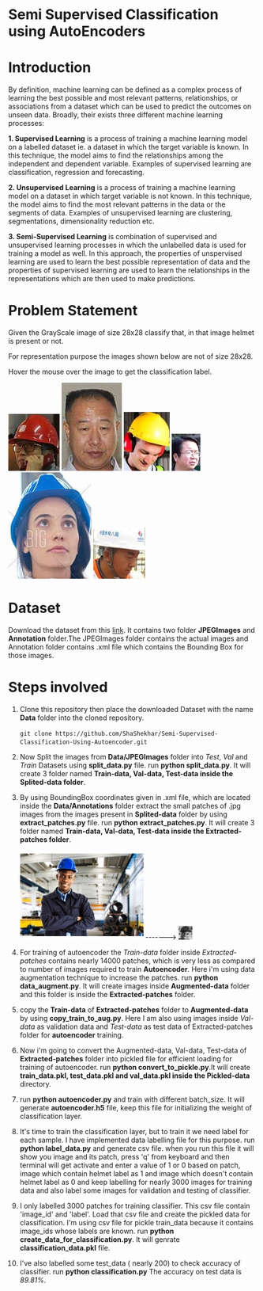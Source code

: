 # Semi Supervised Classification using AutoEncoders

# Introduction

By definition, machine learning can be defined as a complex process of learning the best possible and most relevant patterns, relationships, or associations from a dataset which can be used to predict the outcomes on unseen data. Broadly, their exists three different machine learning processes:

**1. Supervised Learning** is a process of training a machine learning model on a labelled dataset ie. a dataset in which the target variable is known. In this technique, the model aims to find the relationships among the independent and dependent variable. Examples of supervised learning are classification, regression and forecasting.

**2. Unsupervised Learning** is a process of training a machine learning model on a dataset in which target variable is not known. In this technique, the model aims to find the most relevant patterns in the data or the segments of data. Examples of unsupervised learning are clustering, segmentations, dimensionality reduction etc.

**3. Semi-Supervised Learning** is combination of supervised and unsupervised learning processes in which the unlabelled data is used for training a model as well. In this approach, the properties of unspervised learning are used to learn the best possible representation of data and the properties of supervised learning are used to learn the relationships in the representations which are then used to make predictions.

# Problem Statement
 Given the GrayScale image of size 28x28 classify that, in that image helmet is present or not.
 
 For representation purpose the images shown below are not of size 28x28.
 
 Hover the mouse over the image to get the classification label.
 
 ![](https://github.com/ShaShekhar/Semi-Supervised-Classification-Using-Autoencoder/blob/master/fig/00002_0.jpg "Helmet Present")       ![](https://github.com/ShaShekhar/Semi-Supervised-Classification-Using-Autoencoder/blob/master/fig/01390_2.jpg "Helmet not Present")      ![](https://github.com/ShaShekhar/Semi-Supervised-Classification-Using-Autoencoder/blob/master/fig/00022_0.jpg "Helmet Present")        ![](https://github.com/ShaShekhar/Semi-Supervised-Classification-Using-Autoencoder/blob/master/fig/02680_0.jpg "Helmet not Present")      ![](https://github.com/ShaShekhar/Semi-Supervised-Classification-Using-Autoencoder/blob/master/fig/00167_0.jpg "Helmet Present")      ![](https://github.com/ShaShekhar/Semi-Supervised-Classification-Using-Autoencoder/blob/master/fig/00080_0.jpg "Helmet Present")

# Dataset
Download the dataset from this [link](https://drive.google.com/open?id=1SUBraBUovros2qTt20LYPkRlgmsElVxg "Dataset"). It contains two folder **JPEGImages** and **Annotation** folder.The JPEGImages folder contains the actual images and Annotation folder contains .xml file which contains the Bounding Box for those images.

# Steps involved
 1. Clone this repository then place the downloaded Dataset with the name **Data** folder into the cloned repository.

    `git clone https://github.com/ShaShekhar/Semi-Supervised-Classification-Using-Autoencoder.git`

 2. Now Split the images from **Data/JPEGImages** folder into _Test_, _Val_ and _Train_ Datasets using **split_data.py** file.
    run **python split_data.py**. It will create 3 folder named **Train-data, Val-data, Test-data inside the Splited-data folder**.

 3. By using BoundingBox coordinates given in .xml file, which are located inside the **Data/Annotations** folder extract the small patches of .jpg images from the images present in **Splited-data** folder by using **extract_patches.py** file. run **python extract_patches.py**. It will create 3 folder named **Train-data, Val-data, Test-data inside the Extracted-patches folder**.
 
    ![](https://github.com/ShaShekhar/Semi-Supervised-Classification-Using-Autoencoder/blob/master/fig/00063.jpg "Image")   ------->  ![](https://github.com/ShaShekhar/Semi-Supervised-Classification-Using-Autoencoder/blob/master/fig/00063_0.jpg  "Extracted Patch")

 4. For training of autoencoder the _Train-data_ folder inside _Extracted-patches_ contains nearly 14000 patches, which is very less as compared to number of images required to train **Autoencoder**. Here i'm using data augmentation technique to increase the patches. run **python data_augment.py**. It will create images inside **Augmented-data** folder and this folder is inside the **Extracted-patches** folder.

 5. copy the **Train-data** of **Extracted-patches** folder to **Augmented-data** by using **copy_train_to_aug.py**. Here I am also using images inside _Val-data_ as validation data and _Test-data_
 as test data of Extracted-patches folder for **autoencoder** training.

 6. Now i'm going to convert the Augmented-data, Val-data, Test-data of **Extracted-patches** folder into pickled file for efficient loading for training of autoencoder. run **python convert_to_pickle.py**.It will create **train_data.pkl, test_data.pkl and val_data.pkl inside the Pickled-data** directory.

 7. run **python autoencoder.py** and train with different batch_size.
    It will generate **autoencoder.h5** file, keep this file for initializing the weight of classification layer.

 8. It's time to train the classification layer, but to train it we need label for each sample. I have implemented data labelling file for this purpose. run **python label_data.py** and generate csv file. when you run this file it will show you image and its patch, press 'q' from keyboard and then terminal will get activate and enter a value of 1 or 0 based on patch, image which contain helmet label as 1 and image which doesn't contain helmet label as 0 and keep labelling for nearly 3000 images for training data and also label some images for validation and testing of classifier.

 9. I only labelled 3000 patches for training classifier. This csv file contain 'image_id' and 'label'. Load that csv file and create the pickled data for classification. I'm using csv file for pickle train_data because it contains image_ids whose labels are known.
run **python create_data_for_classification.py**. It will genrate **classification_data.pkl** file.

 10. I've also labelled some test_data ( nearly 200) to check accuracy of classifier. run **python classification.py**
The accuracy on test data is _89.81%_.
